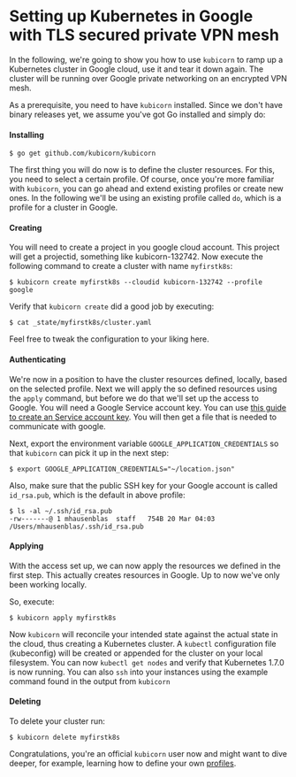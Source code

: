 # Setting up Kubernetes in Google with TLS secured private VPN mesh

In the following, we're going to show you how to use `kubicorn` to ramp up a Kubernetes cluster in Google cloud, use it and tear it down again.
The cluster will be running over Google private networking on an encrypted VPN mesh.

As a prerequisite, you need to have `kubicorn` installed. Since we don't have binary releases yet, we assume you've got Go installed and simply do:

#### Installing

```
$ go get github.com/kubicorn/kubicorn
```

The first thing you will do now is to define the cluster resources.
For this, you need to select a certain profile. Of course, once you're more familiar with `kubicorn`, you can go ahead and extend existing profiles or create new ones.
In the following we'll be using an existing profile called `do`, which is a profile for a cluster in Google.

#### Creating

You will need to create a project in you google cloud account. This project will get a projectid, something like kubicorn-132742.
Now execute the following command to create a cluster with name `myfirstk8s`:

```
$ kubicorn create myfirstk8s --cloudid kubicorn-132742 --profile google
```

Verify that `kubicorn create` did a good job by executing:

```
$ cat _state/myfirstk8s/cluster.yaml
```

Feel free to tweak the configuration to your liking here.

#### Authenticating

We're now in a position to have the cluster resources defined, locally, based on the selected profile.
Next we will apply the so defined resources using the `apply` command, but before we do that we'll set up the access to Google.
You will need a Google Service account key.
You can use [this guide to create an Service account key](https://cloud.google.com/iam/docs/creating-managing-service-account-keys).
You will then get a file that is needed to communicate with google.

Next, export the environment variable `GOOGLE_APPLICATION_CREDENTIALS` so that `kubicorn` can pick it up in the next step:

```
$ export GOOGLE_APPLICATION_CREDENTIALS="~/location.json"
```

Also, make sure that the public SSH key for your Google account is called `id_rsa.pub`, which is the default in above profile:

```
$ ls -al ~/.ssh/id_rsa.pub
-rw-------@ 1 mhausenblas  staff   754B 20 Mar 04:03 /Users/mhausenblas/.ssh/id_rsa.pub
```

#### Applying

With the access set up, we can now apply the resources we defined in the first step.
This actually creates resources in Google. Up to now we've only been working locally.

So, execute:

```
$ kubicorn apply myfirstk8s
```

Now `kubicorn` will reconcile your intended state against the actual state in the cloud, thus creating a Kubernetes cluster.
A `kubectl` configuration file (kubeconfig) will be created or appended for the cluster on your local filesystem.
You can now `kubectl get nodes` and verify that Kubernetes 1.7.0 is now running.
You can also `ssh` into your instances using the example command found in the output from `kubicorn`

#### Deleting

To delete your cluster run:

```
$ kubicorn delete myfirstk8s
```

Congratulations, you're an official `kubicorn` user now and might want to dive deeper,
for example, learning how to define your own [profiles](https://github.com/kubicorn/kubicorn/tree/master/profiles).
